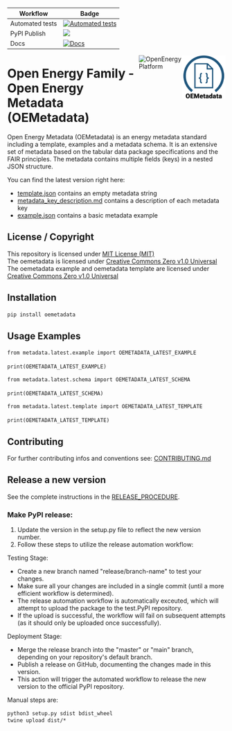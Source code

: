 | Workflow                                       | Badge                                                                                                      |
| ---------------------------------------------- | ---------------------------------------------------------------------------------------------------------- |
| Automated tests                                | [![Automated tests](https://github.com/OpenEnergyPlatform/oemetadata/actions/workflows/metadata-test.yml/badge.svg)](https://github.com/OpenEnergyPlatform/oemetadata/actions/workflows/metadata-test.yml) |
| PyPI Publish                                   | [![](https://github.com/OpenEnergyPlatform/oemetadata/actions/workflows/pypi-publish.yml/badge.svg)](https://pypi.org/project/oemetadata/) |
| Docs                                           | [![Docs](https://github.com/OpenEnergyPlatform/oemetadata/actions/workflows/pages/pages-build-deployment/badge.svg)](https://openenergyplatform.github.io/oemetadata/) |


<a href="https://github.com/OpenEnergyPlatform/oemetadata/"><img align="right" width="100" height="100" src="https://raw.githubusercontent.com/OpenEnergyPlatform/organisation/master/logo/OpenEnergyFamily_Logo_OEMetadata.png" alt="OpenEnergyMetadata"></a>
<a href="https://openenergy-platform.org/"><img align="right" width="100" height="100" src="https://avatars2.githubusercontent.com/u/37101913?s=400&u=9b593cfdb6048a05ea6e72d333169a65e7c922be&v=4" alt="OpenEnergyPlatform"></a>

# Open Energy Family - Open Energy Metadata (OEMetadata)

Open Energy Metadata (OEMetadata) is an energy metadata standard including a template, examples and a metadata schema.
It is an extensive set of metadata based on the tabular data package specifications and the FAIR principles.
The metadata contains multiple fields (keys) in a nested JSON structure.

You can find the latest version right here:
* [template.json](https://github.com/OpenEnergyPlatform/oemetadata/blob/develop/metadata/latest/template.json) contains an empty metadata string
* [metadata_key_description.md](https://github.com/OpenEnergyPlatform/oemetadata/blob/develop/metadata/latest/metadata_key_description.md) contains a description of each metadata key
* [example.json](https://github.com/OpenEnergyPlatform/oemetadata/blob/develop/metadata/latest/example.json) contains a basic metadata example


## License / Copyright

This repository is licensed under [MIT License (MIT)](https://spdx.org/licenses/MIT.html) <br>
The oemetadata is licensed under [Creative Commons Zero v1.0 Universal](https://creativecommons.org/publicdomain/zero/1.0/) <br>
The oemetadata example and oemetadata template are licensed under [Creative Commons Zero v1.0 Universal](https://creativecommons.org/publicdomain/zero/1.0/)

## Installation

`pip install oemetadata`

## Usage Examples

```
from metadata.latest.example import OEMETADATA_LATEST_EXAMPLE

print(OEMETADATA_LATEST_EXAMPLE)
```

```
from metadata.latest.schema import OEMETADATA_LATEST_SCHEMA

print(OEMETADATA_LATEST_SCHEMA)
```

```
from metadata.latest.template import OEMETADATA_LATEST_TEMPLATE

print(OEMETADATA_LATEST_TEMPLATE)
```

## Contributing

For further contributing infos and conventions see: [CONTRIBUTING.md](https://github.com/OpenEnergyPlatform/oemetadata/blob/develop/CONTRIBUTING.md)

## Release a new version
See the complete instructions in the [RELEASE_PROCEDURE](https://github.com/OpenEnergyPlatform/oemetadata/blob/develop/RELEASE_PROCEDURE.md).

### Make PyPI release:

1. Update the version in the setup.py file to reflect the new version number.
2. Follow these steps to utilize the release automation workflow:

Testing Stage:

- Create a new branch named "release/branch-name" to test your changes.
- Make sure all your changes are included in a single commit (until a more efficient workflow is determined).
- The release automation workflow is automatically exceuted, which will attempt to upload the package to the test.PyPI repository.
- If the upload is successful, the workflow will fail on subsequent attempts (as it should only be uploaded once successfully).

Deployment Stage:

- Merge the release branch into the "master" or "main" branch, depending on your repository's default branch.
- Publish a release on GitHub, documenting the changes made in this version.
- This action will trigger the automated workflow to release the new version to the official PyPI repository.


Manual steps are:

```
python3 setup.py sdist bdist_wheel
twine upload dist/*
```
